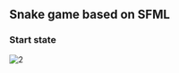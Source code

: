## Snake game based on SFML
### Start state 
![2](https://user-images.githubusercontent.com/29982395/103129896-028d8080-46cd-11eb-9d80-92653c8ad536.JPG)

